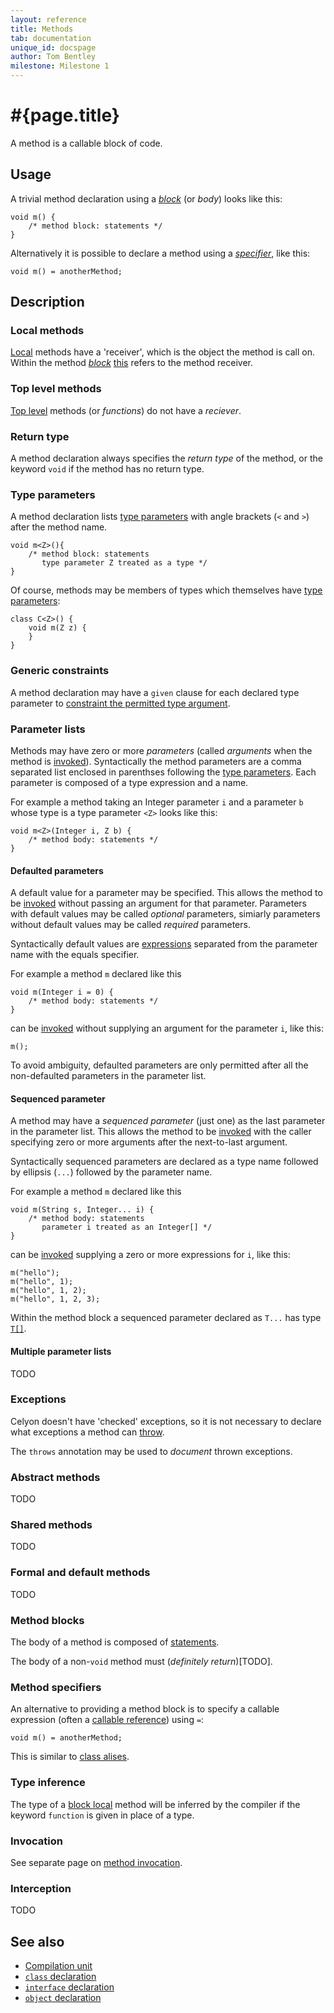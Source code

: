 ```yaml
---
layout: reference
title: Methods
tab: documentation
unique_id: docspage
author: Tom Bentley
milestone: Milestone 1
---
```


# #{page.title}

A method is a callable block of code.

## Usage 

A trivial method declaration using a [*block*](#method_blocks) (or *body*) 
looks like this:

    void m() {
        /* method block: statements */
    }
    
Alternatively it is possible to declare a method using a 
[*specifier*](#method_specifiers), like this:

<!-- cat: void anotherMethod(){} -->
    void m() = anotherMethod;

## Description

### Local methods

[Local](../type#top_level_and_local_declarations) methods have a 
'receiver', which is the object the method is call on. Within the method
[*block*](#method_blocks) [this](../../expression/self-reference) refers to 
the method receiver.

### Top level methods

[Top level](../type#top_level_and_local_declarations) methods 
(or *functions*) do not have a *reciever*.

### Return type

A method declaration always specifies the *return type* of the method, or the 
keyword `void` if the method has no return type.

### Type parameters

A method declaration lists [type parameters](../type-parameters) with angle brackets (`<` and `>`) 
after the method name.

    void m<Z>(){
        /* method block: statements 
           type parameter Z treated as a type */
    }

Of course, methods may be members of types which themselves have
[type parameters](../type-parameters):

    class C<Z>() {
        void m(Z z) {
        }
    }

### Generic constraints

A method declaration may have a `given` clause for each declared type parameter 
to [constraint the permitted type argument](../type-parameters#constraints).

### Parameter lists

Methods may have zero or more *parameters* (called *arguments* when the method is 
[invoked](../../expression/invocation)). Syntactically the method parameters 
are a comma separated list enclosed in parenthses following 
the [type parameters](#type_parameters). Each parameter is composed of a 
type expression and a name. 

For example a method taking an Integer parameter `i` and a parameter `b` 
whose type is a type parameter `<Z>` looks like this:

    void m<Z>(Integer i, Z b) {
        /* method body: statements */
    }


#### Defaulted parameters

A default value for a parameter may be specified. This allows the method to 
be [invoked](../../expression/invocation) without passing an argument for 
that parameter. Parameters with default values may be called 
*optional* parameters, simiarly parameters without default values may be called
*required* parameters.

Syntactically default values are [expressions](../../#expression) separated from the 
parameter name with the equals specifier.

For example a method `m` declared like this

<!-- id:m -->
    void m(Integer i = 0) {
        /* method body: statements */
    }

can be [invoked](../../expression/invocation) without supplying an argument 
for the parameter `i`, like this:

<!-- cat-id:m -->
<!-- cat: void m2() { -->
    m();
<!-- cat: } -->

To avoid ambiguity, defaulted parameters are only permitted after all the 
non-defaulted parameters in the parameter list.

#### Sequenced parameter

A method may have a *sequenced parameter* (just one) as the last parameter 
in the parameter list. This allows the method to be 
[invoked](../../expression/invocation) with the caller specifying zero or 
more arguments after the next-to-last argument.

Syntactically sequenced parameters are declared as a type name followed by 
ellipsis (`...`) followed by the parameter name.

For example a method `m` declared like this

<!-- id:m -->
    void m(String s, Integer... i) {
        /* method body: statements 
           parameter i treated as an Integer[] */
    }

can be [invoked](../../expression/invocation) supplying a zero or more 
expressions for `i`, like this:

<!-- cat-id:m -->
<!-- cat: void x() { -->
    m("hello");
    m("hello", 1);
    m("hello", 1, 2);
    m("hello", 1, 2, 3);
<!-- cat: } -->

Within the method block a sequenced parameter declared as `T...` has 
type [`T[]`](../type#Sequence).

#### Multiple parameter lists

TODO

### Exceptions

Celyon doesn't have 'checked' exceptions, so it is not necessary to declare 
what exceptions a method can [throw](../../statement/throw).

The `throws` annotation may be used to *document* thrown exceptions.

### Abstract methods

TODO

### Shared methods

TODO

### Formal and default methods

TODO

### Method blocks

The body of a method is composed of [statements](../../#statement).

The body of a non-`void` method must (*definitely return*)[TODO].

### Method specifiers

An alternative to providing a method block is to specify a callable 
expression (often a [callable reference](../../expression/callable-reference)) 
using `=`:

<!-- cat: void anotherMethod(){} -->
    void m() = anotherMethod;

This is similar to [class alises](../class#aliases).

### Type inference

The type of a [block local](TODO) method will be inferred by the compiler
if the keyword `function` is given in place of a type. 

### Invocation

See separate page on [method invocation](../../expression/invocation).

### Interception

TODO

## See also

* [Compilation unit](../compilation-unit)
* [`class` declaration](../../type/class)
* [`interface` declaration](../../type/interface)
* [`object` declaration](../../type/object)
